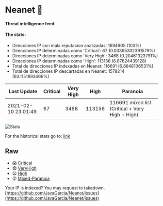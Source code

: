 # Neanet :hocho:
#### Threat intelligence feed
#### The stats:

- Direcciones IP con mala reputacion analizadas: 1694905 (100%)
- Direcciones IP determinadas como 'Critical':  67 (0.00395302391579%)
- Direcciones IP determinadas como 'Very High':  3468 (0.20461323791%)
- Direcciones IP determinadas como 'High':  113156 (6.67624439128)
- Total de direcciones IP indexadas en Neanet:  116691 (6.8848106531%)
- Total de direcciones IP descartadas en Neanet:  1578214 (93.1151893469%)

| Last Update | Critical | Very High | High | Paranoia |
| --- | --- | --- | --- | --- |
| 2021-02-10 23:01:49 | 67 | 3468 | 113156 | 116691 mixed list (Critical + Very High + High)|

![Stats](https://docs.google.com/spreadsheets/d/e/2PACX-1vSnaNMIXVabIpDJjufMlzH7poXnshF3mgd8Is1g9ytUEzVsP5my4Trn8f-xkoLLQ38xpL3HtmUexLo6/pubchart?oid=501124687&format=image)

For the historical stats go to: [link](/stats.csv)
## Raw
- :scream: [Critical](https://raw.githubusercontent.com/JavaGarcia/Neanet/master/blacklists/neanet_critical.txt)
- :fearful: [VeryHigh](https://raw.githubusercontent.com/JavaGarcia/Neanet/master/blacklists/neanet_veryHigh.txtt)
- :frowning: [High](https://raw.githubusercontent.com/JavaGarcia/Neanet/master/blacklists/neanet_high.txt)
- :dizzy_face: [Mixed-Paranoia](https://raw.githubusercontent.com/JavaGarcia/Neanet/master/blacklists/neanet_all.txt)


Your IP is indexed? You may request to takedown. [https://github.com/JavaGarcia/Neanet/issues](https://github.com/JavaGarcia/Neanet/issues)













































































































































































































































































































































































































































































































































































































































































































































































































































































































































































































































































































































































































































































































































































































































































































































































































































































































































































































































































































































































































































































































































































































































































































































































































































































































































































































































































































































































































































































































































































































































































































































































































































































































































































































































































































































































































































































































































































































































































































































































































































































































































































































































































